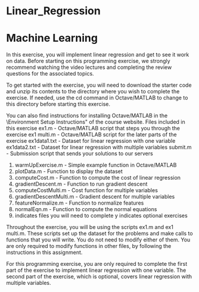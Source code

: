 # Linear_Regression
# Machine Learning

In this exercise, you will implement linear regression and get to see it work on data. Before starting on this programming exercise, we strongly recommend watching the video lectures and completing the review questions for the associated topics.

To get started with the exercise, you will need to download the starter code and unzip its contents to the directory where you wish to complete the exercise. If needed, use the cd command in Octave/MATLAB to change to this directory before starting this exercise.

You can also find instructions for installing Octave/MATLAB in the \Environment Setup Instructions" of the course website. Files included in this exercise ex1.m - Octave/MATLAB script that steps you through the exercise ex1 multi.m - Octave/MATLAB script for the later parts of the exercise ex1data1.txt - Dataset for linear regression with one variable ex1data2.txt - Dataset for linear regression with multiple variables submit.m - Submission script that sends your solutions to our servers

1. warmUpExercise.m - Simple example function in Octave/MATLAB
2. plotData.m - Function to display the dataset
3. computeCost.m - Function to compute the cost of linear regression
4. gradientDescent.m - Function to run gradient descent
5. computeCostMulti.m - Cost function for multiple variables
6. gradientDescentMulti.m - Gradient descent for multiple variables
7. featureNormalize.m - Function to normalize features
8. normalEqn.m - Function to compute the normal equations
9. indicates files you will need to complete y indicates optional exercises
    
Throughout the exercise, you will be using the scripts ex1.m and ex1 multi.m. These scripts set up the dataset for the problems and make calls to functions that you will write. You do not need to modify either of them. You are only required to modify functions in other files, by following the instructions in this assignment.

For this programming exercise, you are only required to complete the first part of the exercise to implement linear regression with one variable. The second part of the exercise, which is optional, covers linear regression with multiple variables.
